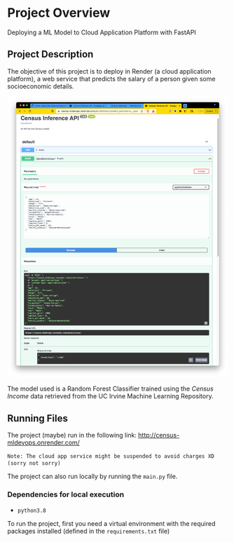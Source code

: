 # Project Overview

Deploying a ML Model to Cloud Application Platform with FastAPI

## Project Description

The objective of this project is to deploy in Render (a cloud application platform),
a web service that predicts the salary of a person given some socioeconomic details.

![Live post](https://github.com/moicesc/nd0821-c3-Deploying-a-ML-Model-with-FastAPI/blob/master/screenshots/live_post.png?raw=true)

The model used is a Random Forest Classifier trained using the *_Census Income_* data
retrieved from the UC Irvine Machine Learning Repository.

## Running Files

The project (maybe) run in the following link: http://census-mldevops.onrender.com/

    Note: The cloud app service might be suspended to avoid charges XD (sorry not sorry)

The project can also run locally by running the `main.py` file.

### Dependencies for local execution
* `python3.8`

To run the project, first you need a virtual environment with the required packages 
installed (defined in the `requirements.txt` file)
